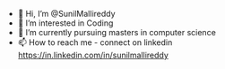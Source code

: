 - 👋 Hi, I’m @SunilMallireddy
- 👀 I’m interested in Coding
- 🌱 I’m currently pursuing masters in computer science 
- 📫 How to reach me - connect on linkedin https://in.linkedin.com/in/sunilmallireddy

<!---
SunilMallireddy/SunilMallireddy is a ✨ special ✨ repository because its `README.md` (this file) appears on your GitHub profile.
You can click the Preview link to take a look at your changes.
--->
